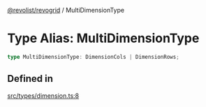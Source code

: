 [@revolist/revogrid](README.md) / MultiDimensionType

# Type Alias: MultiDimensionType

```ts
type MultiDimensionType: DimensionCols | DimensionRows;
```

## Defined in

[src/types/dimension.ts:8](https://github.com/revolist/revogrid/blob/0787a2552cf5bbb21cb9aa4dbfa802d1d65b108b/src/types/dimension.ts#L8)
